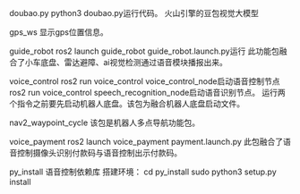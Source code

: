 doubao.py 
python3 doubao.py运行代码。
火山引擎的豆包视觉大模型

gps_ws
显示gps位置信息。

guide_robot
ros2 launch guide_robot guide_robot.launch.py运行
此功能包融合了小车底盘、雷达避障、ai视觉检测通过语音模块播报出来。

voice_control
ros2 run voice_control voice_control_node启动语音控制节点
ros2 run voice_control speech_recognition_node启动语音识别节点。
运行两个指令之前要先启动机器人底盘。该包为融合机器人底盘启动文件。

nav2_waypoint_cycle
该包是机器人多点导航功能包。

voice_payment
ros2 launch voice_payment payment.launch.py
此包融合了语音控制摄像头识别付款码与语音控制出示付款码。

py_install
语音控制依赖库
搭建环境：
cd py_install
sudo python3 setup.py install
